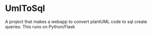 # UmlToSql
A project that makes a webapp to convert plantUML code to sql create queries. This runs on Python/Flask
